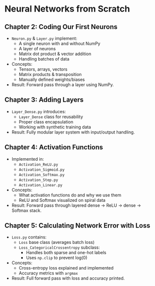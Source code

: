 # Neural Networks from Scratch

## Chapter 2: Coding Our First Neurons
- `Neuron.py` & `Layer.py` implement:
  - A single neuron with and without NumPy
  - A layer of neurons
  - Matrix dot product & vector addition
  - Handling batches of data
- Concepts:
  - Tensors, arrays, vectors
  - Matrix products & transposition
  - Manually defined weights/biases
- Result: Forward pass through a layer using NumPy.

## Chapter 3: Adding Layers
- `Layer_Dense.py` introduces:
  - `Layer_Dense` class for reusability
  - Proper class encapsulation
  - Working with synthetic training data
- Result: Fully modular layer system with input/output handling.

## Chapter 4: Activation Functions
- Implemented in:
  - `Activation_ReLU.py`
  - `Activation_Sigmoid.py`
  - `Activation_Softmax.py`
  - `Activation_Step.py`
  - `Activation_Linear.py`
- Concepts:
  - What activation functions do and why we use them
  - ReLU and Softmax visualized on spiral data
- Result: Forward pass through layered dense → ReLU → dense → Softmax stack.

## Chapter 5: Calculating Network Error with Loss
- `Loss.py` contains:
  - `Loss` base class (averages batch loss)
  - `Loss_CategoricalCrossentropy` subclass:
    - Handles both sparse and one-hot labels
    - Uses `np.clip` to prevent log(0)
- Concepts:
  - Cross-entropy loss explained and implemented
  - Accuracy metrics with `argmax`
- Result: Full forward pass with loss and accuracy printed.